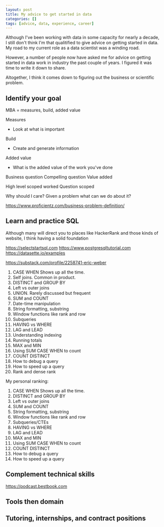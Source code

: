 ```yaml
---
layout: post
title: My advice to get started in data
categories: []
tags: [advice, data, experience, career]
---
```


Although I've been working with data in some capacity for nearly a
decade, I still don't think I'm that qualitified to give advice on
getting started in data. My road to my current role as a data
scientist was a winding road.

However, a number of people now have asked me for advice on getting
started in data work in industry the past couple of years. I figured
it was time to write it down to share.

Altogether, I think it comes down to figuring out the business or
scientific problem.

## Identify your goal

MBA = measures, build, added value

Measures
- Look at what is important

Build
- Create and generate information

Added value
- What is the added value of the work you've done

Business question
Compelling question
Value added

High level scoped worked
Question scoped

Why should I care?
Given a problem what can we do about it?

https://www.proficientz.com/business-problem-definition/

## Learn and practice SQL

Although many will direct you to places like HackerRank and those
kinds of website, I think having a solid foundation

https://selectstartsql.com
https://www.postgresqltutorial.com
https://datasette.io/examples

https://substack.com/profile/2258741-eric-weber

1. CASE WHEN Shows up all the time.
2. Self joins. Common in product.
3. DISTINCT and GROUP BY
4. Left vs outer joins
5. UNION. Rarely discussed but frequent
6. SUM and COUNT
7. Date-time manipulation
8. String formatting, substring
9. Window functions like rank and row
10. Subqueries
11. HAVING vs WHERE
12. LAG and LEAD
13. Understanding indexing
14. Running totals
15. MAX and MIN
16. Using SUM CASE WHEN to count
17. COUNT DISTINCT
18. How to debug a query
19. How to speed up a query
20. Rank and dense rank

My personal ranking:

1. CASE WHEN Shows up all the time.
2. DISTINCT and GROUP BY
3. Left vs outer joins
4. SUM and COUNT
5. String formatting, substring
6. Window functions like rank and row
7. Subqueries/CTEs
8. HAVING vs WHERE
9. LAG and LEAD
10. MAX and MIN
11. Using SUM CASE WHEN to count
12. COUNT DISTINCT
13. How to debug a query
14. How to speed up a query

## Complement technical skills

https://podcast.bestbook.com
## Tools then domain
## Tutoring, internships, and contract positions
